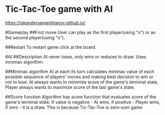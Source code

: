 # Tic-Tac-Toe game with AI
https://iskandersamerkhanov.github.io/

#Gameplay
##First move
User can play as the first player(using "x") or as the second player(using "o").

##Restart
To restart game click at the board.

#AI
##Description
AI never loses, only wins or reduces to draw. Uses minimax algorithm.

##Minimax algorithm
AI at each its turn calculates minimax value of each possible sequence of players' moves and making best decision to win or not to lose.
AI always wants to minimize score of the game's terminal state, Player always wants to maximize score of the last game's state.

##Score function
Algorithm has score function that evaluates score of the game's terminal state. If value is negative - AI wins, if positive - Player wins, if zero - it is a draw.
This is because Tic-Tac-Toe is zero-sum game